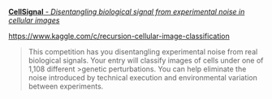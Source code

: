 [**CellSignal** - _Disentangling biological signal from experimental noise in cellular images_](https://www.rxrx.ai/)

https://www.kaggle.com/c/recursion-cellular-image-classification

>This competition has you disentangling experimental noise from real biological signals. Your entry will classify images of cells under one of 1,108 different >genetic perturbations. You can help eliminate the noise introduced by technical execution and environmental variation between experiments.
